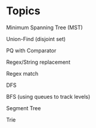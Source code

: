 # Topics

Minimum Spanning Tree \(MST\)

Union-Find \(disjoint set\)

PQ with Comparator

Regex/String replacement

Regex match

DFS

BFS \(using queues to track levels\)

Segment Tree

Trie



